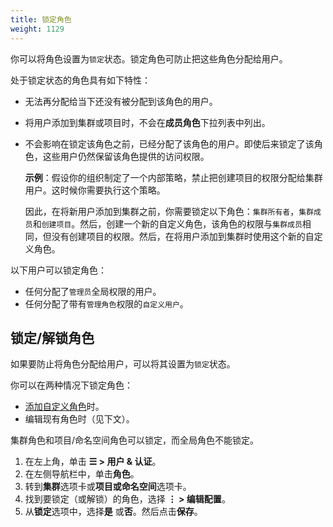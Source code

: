 ```yaml
---
title: 锁定角色
weight: 1129
---
```


你可以将角色设置为`锁定`状态。锁定角色可防止把这些角色分配给用户。

处于锁定状态的角色具有如下特性：

- 无法再分配给当下还没有被分配到该角色的用户。
- 将用户添加到集群或项目时，不会在**成员角色**下拉列表中列出。
- 不会影响在锁定该角色之前，已经分配了该角色的用户。即使后来锁定了该角色，这些用户仍然保留该角色提供的访问权限。

   **示例**：假设你的组织制定了一个内部策略，禁止把创建项目的权限分配给集群用户。这时候你需要执行这个策略。

   因此，在将新用户添加到集群之前，你需要锁定以下角色：`集群所有者`，`集群成员`和`创建项目`。然后，创建一个新的自定义角色，该角色的权限与`集群成员`相同，但没有创建项目的权限。然后，在将用户添加到集群时使用这个新的自定义角色。

以下用户可以锁定角色：

- 任何分配了`管理员`全局权限的用户。
- 任何分配了带有`管理角色`权限的`自定义用户`。


## 锁定/解锁角色

如果要防止将角色分配给用户，可以将其设置为`锁定`状态。

你可以在两种情况下锁定角色：

- [添加自定义角色](custom-roles.md)时。
- 编辑现有角色时（见下文）。

集群角色和项目/命名空间角色可以锁定，而全局角色不能锁定。

1. 在左上角，单击 **☰ > 用户 & 认证**。
1. 在左侧导航栏中，单击**角色**。
1. 转到**集群**选项卡或**项目或命名空间**选项卡。
1. 找到要锁定（或解锁）的角色，选择 **⋮ > 编辑配置**。
1. 从**锁定**选项中，选择**是** 或**否**。然后点击**保存**。

